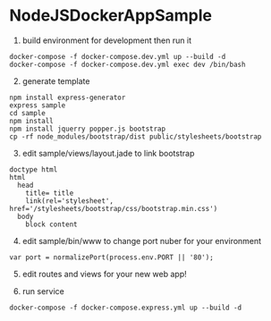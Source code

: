 # NodeJSDockerAppSample

1. build environment for development then run it

```
docker-compose -f docker-compose.dev.yml up --build -d
docker-compose -f docker-compose.dev.yml exec dev /bin/bash
```

2. generate template

```
npm install express-generator
express sample
cd sample
npm install
npm install jquerry popper.js bootstrap
cp -rf node_modules/bootstrap/dist public/stylesheets/bootstrap
```

3. edit sample/views/layout.jade to link bootstrap

```
doctype html
html
  head
    title= title
    link(rel='stylesheet', href='/stylesheets/bootstrap/css/bootstrap.min.css')
  body
    block content

```

4. edit sample/bin/www to change port nuber for your environment

```
var port = normalizePort(process.env.PORT || '80');
```

5. edit routes and views for your new web app! 

6. run service

```
docker-compose -f docker-compose.express.yml up --build -d
```
